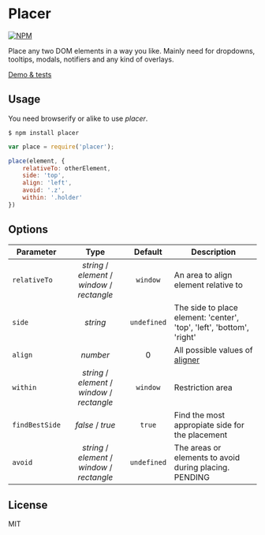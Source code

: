 # Placer


[![NPM](https://nodei.co/npm/placer.png)](https://nodei.co/npm/placer/)

Place any two DOM elements in a way you like. Mainly need for dropdowns, tooltips, modals, notifiers and any kind of overlays.

[Demo & tests](https://cdn.rawgit.com/dfcreative/placer/master/test/index.html)


## Usage

You need browserify or alike to use _placer_.

`$ npm install placer`

```js
var place = require('placer');

place(element, {
	relativeTo: otherElement,
	side: 'top',
	align: 'left',
	avoid: '.z',
	within: '.holder'
})
```

## Options

| Parameter | Type | Default | Description |
|----|:---:|:----:|----|
| `relativeTo` | _string_ / _element_ / _window_ / _rectangle_ | `window` | An area to align element relative to |
| `side` | _string_ | `undefined` | The side to place element: 'center', 'top', 'left', 'bottom', 'right' |
| `align` | _number_ | 0 | All possible values of [aligner](http://github.com/dfcreative/aligner/) |
| `within` | _string_ / _element_ / _window_ / _rectangle_ | `window` | Restriction area |
| `findBestSide` | _false_ / _true_ | `true` | Find the most appropiate side for the placement |
| `avoid` | _string_ / _element_ / _window_ / _rectangle_ | `undefined` | The areas or elements to avoid during placing. PENDING |


## License

MIT
